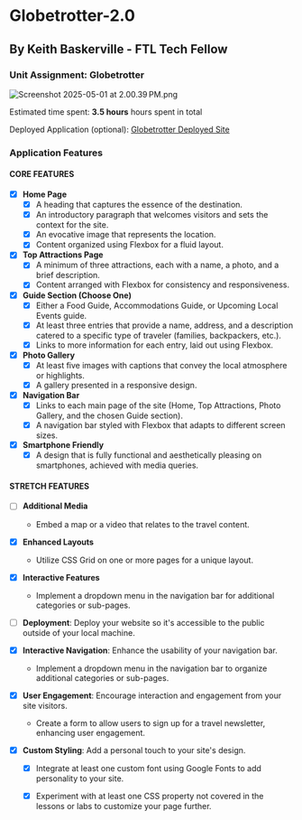 # Globetrotter-2.0
## By Keith Baskerville - FTL Tech Fellow
### Unit Assignment: Globetrotter

![Screenshot 2025-05-01 at 2.00.39 PM.png](<https://media-hosting.imagekit.io/48021294752447cc/Screenshot%202025-05-01%20at%202.00.39%E2%80%AFPM.png?Expires=1840741402&Key-Pair-Id=K2ZIVPTIP2VGHC&Signature=K3YWL2LDIuSWGShAcZwWxvg4IU9FQeqoQ53aBviVZVMs4xBFN7Mrbutc71xtortr7pqLtlqMd1RNJC4FSfbPvzWipR9uvIkvka2-a0RJlmAXBRSMzB6I~VEGGT4KvUR9uClQcJBdt~4taQzg5u3L7p-C09xTeAghPpkDOeIzRHz-PoiPiZ60RAEfCHwWRZTLfAlTym6d7sNI5NmrOMfqbE-BLnJW2ua8uL5ZHd7k6KvHkx6-QrkuykwMPOrDeJORZ-ZGOeUSVJUrBWl7bBTPgYc2Mzvo7HnoGaxbODMCJItoF2yR3HsiFpdwfXf~~g3dJOTnW2UclUe9xLeu4M20YA__>)

Estimated time spent: **3.5 hours** hours spent in total

Deployed Application (optional): [Globetrotter Deployed Site](https://globetrottoer-2.netlify.app/)

### Application Features

#### CORE FEATURES

- [x] **Home Page**
  - [x] A heading that captures the essence of the destination.
  - [x] An introductory paragraph that welcomes visitors and sets the context for the site.
  - [x] An evocative image that represents the location.
  - [x] Content organized using Flexbox for a fluid layout.

- [x] **Top Attractions Page**
  - [x] A minimum of three attractions, each with a name, a photo, and a brief description.
  - [x] Content arranged with Flexbox for consistency and responsiveness.

- [x] **Guide Section (Choose One)**
  - [x] Either a Food Guide, Accommodations Guide, or Upcoming Local Events guide.
  - [x] At least three entries that provide a name, address, and a description catered to a specific type of traveler (families, backpackers, etc.).
  - [x] Links to more information for each entry, laid out using Flexbox.

- [x] **Photo Gallery**
  - [x] At least five images with captions that convey the local atmosphere or highlights.
  - [x] A gallery presented in a responsive design.

- [x] **Navigation Bar**
  - [x] Links to each main page of the site (Home, Top Attractions, Photo Gallery, and the chosen Guide section).
  - [x] A navigation bar styled with Flexbox that adapts to different screen sizes.  

- [x] **Smartphone Friendly**
  - [x] A design that is fully functional and aesthetically pleasing on smartphones, achieved with media queries.

#### STRETCH FEATURES

- [ ] **Additional Media**
  - Embed a map or a video that relates to the travel content.

- [x] **Enhanced Layouts**
  - Utilize CSS Grid on one or more pages for a unique layout.

- [x] **Interactive Features**
  - Implement a dropdown menu in the navigation bar for additional categories or sub-pages.

- [ ] **Deployment**: Deploy your website so it's accessible to the public outside of your local machine. 

- [x] **Interactive Navigation**: Enhance the usability of your navigation bar.
  - Implement a dropdown menu in the navigation bar to organize additional categories or sub-pages.

- [x] **User Engagement**: Encourage interaction and engagement from your site visitors.
  - Create a form to allow users to sign up for a travel newsletter, enhancing user engagement.

- [x] **Custom Styling**: Add a personal touch to your site's design.
  - [x] Integrate at least one custom font using Google Fonts to add personality to your site.
  - [x] Experiment with at least one CSS property not covered in the lessons or labs to customize your page further.

